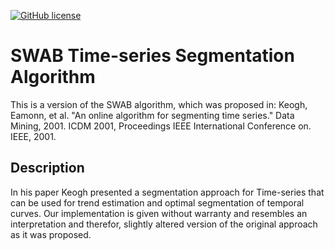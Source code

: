 [![GitHub license](https://img.shields.io/badge/license-MIT-blue.svg)](https://github.com/arturmrowca/SWAB/LICENSE)

# SWAB Time-series Segmentation Algorithm
This is a version of the SWAB algorithm, which was proposed in: 
Keogh, Eamonn, et al. "An online algorithm for segmenting time series." Data Mining, 2001. ICDM 2001, Proceedings IEEE International Conference on. IEEE, 2001. 

## Description
In his paper Keogh presented a segmentation approach for Time-series that can be used for trend estimation and optimal segmentation of
temporal curves. Our implementation is given without warranty and resembles an interpretation and therefor, slightly altered version of the 
original approach as it was proposed.






